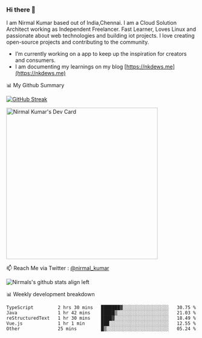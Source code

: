 ### Hi there 👋

 I am Nirmal Kumar based out of India,Chennai. I am a Cloud Solution Architect working as Independent Freelancer. Fast Learner, Loves Linux and passionate about web technologies and building iot projects. I love creating open-source projects and contributing to the community.

- I’m currently working on a app to keep up the inspiration for creators and consumers.
- I am documenting my learnings on my blog [https://nkdews.me](https://nkdews.me)


📊 My Github Summary

[![GitHub Streak](https://github-readme-streak-stats.herokuapp.com?user=nk-gears&theme=dark&hide_border=true&date_format=M%20j%5B%2C%20Y%5D)](https://git.io/streak-stats)

<a href="https://app.daily.dev/nirmal_kumar"><img src="https://api.daily.dev/devcards/a16cfcf02d384b16b41de71ce4d1d811.png?r=8ve" width="400" alt="Nirmal Kumar's Dev Card"/></a>

📫 Reach Me via  Twitter : [@nirmal_kumar](https://twitter.com/nirmal_kumar)

![Nirmals's github stats align left](https://github-readme-stats.vercel.app/api?username=nk-gears&show_icons=true)


📊 Weekly development breakdown

<!--START_SECTION:waka-->

```text
TypeScript         2 hrs 30 mins   ███████▓░░░░░░░░░░░░░░░░░   30.75 %
Java               1 hr 42 mins    █████▒░░░░░░░░░░░░░░░░░░░   21.03 %
reStructuredText   1 hr 30 mins    ████▓░░░░░░░░░░░░░░░░░░░░   18.49 %
Vue.js             1 hr 1 min      ███░░░░░░░░░░░░░░░░░░░░░░   12.55 %
Other              25 mins         █▒░░░░░░░░░░░░░░░░░░░░░░░   05.24 %
```

<!--END_SECTION:waka-->



